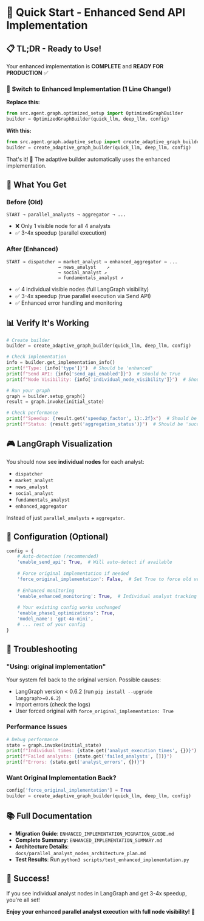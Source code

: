 # 🚀 Quick Start - Enhanced Send API Implementation

## 📋 TL;DR - Ready to Use!

Your enhanced implementation is **COMPLETE** and **READY FOR PRODUCTION** ✅

### 🔄 Switch to Enhanced Implementation (1 Line Change!)

**Replace this:**
```python
from src.agent.graph.optimized_setup import OptimizedGraphBuilder
builder = OptimizedGraphBuilder(quick_llm, deep_llm, config)
```

**With this:**
```python
from src.agent.graph.adaptive_setup import create_adaptive_graph_builder
builder = create_adaptive_graph_builder(quick_llm, deep_llm, config)
```

That's it! 🎉 The adaptive builder automatically uses the enhanced implementation.

## 🎯 What You Get

### Before (Old)
```
START → parallel_analysts → aggregator → ...
```
- ❌ Only 1 visible node for all 4 analysts
- ✅ 3-4x speedup (parallel execution)

### After (Enhanced)  
```
START → dispatcher → market_analyst → enhanced_aggregator → ...
                   → news_analyst    ↗
                   → social_analyst ↗  
                   → fundamentals_analyst ↗
```
- ✅ 4 individual visible nodes (full LangGraph visibility)
- ✅ 3-4x speedup (true parallel execution via Send API)
- ✅ Enhanced error handling and monitoring

## 📊 Verify It's Working

```python
# Create builder
builder = create_adaptive_graph_builder(quick_llm, deep_llm, config)

# Check implementation
info = builder.get_implementation_info()
print(f"Type: {info['type']}")  # Should be 'enhanced'
print(f"Send API: {info['send_api_enabled']}")  # Should be True
print(f"Node Visibility: {info['individual_node_visibility']}")  # Should be True

# Run your graph
graph = builder.setup_graph()
result = graph.invoke(initial_state)

# Check performance
print(f"Speedup: {result.get('speedup_factor', 1):.2f}x")  # Should be 3-4x
print(f"Status: {result.get('aggregation_status')}")  # Should be 'success'
```

## 🎮 LangGraph Visualization

You should now see **individual nodes** for each analyst:
- `dispatcher`
- `market_analyst` 
- `news_analyst`
- `social_analyst`
- `fundamentals_analyst`
- `enhanced_aggregator`

Instead of just `parallel_analysts` + `aggregator`.

## 🔧 Configuration (Optional)

```python
config = {
    # Auto-detection (recommended)
    'enable_send_api': True,  # Will auto-detect if available
    
    # Force original implementation if needed
    'force_original_implementation': False,  # Set True to force old version
    
    # Enhanced monitoring
    'enable_enhanced_monitoring': True,  # Individual analyst tracking
    
    # Your existing config works unchanged
    'enable_phase1_optimizations': True,
    'model_name': 'gpt-4o-mini',
    # ... rest of your config
}
```

## 🚨 Troubleshooting

### "Using: original implementation"
Your system fell back to the original version. Possible causes:
- LangGraph version < 0.6.2 (run `pip install --upgrade langgraph>=0.6.2`)
- Import errors (check the logs)
- User forced original with `force_original_implementation: True`

### Performance Issues
```python
# Debug performance
state = graph.invoke(initial_state)
print(f"Individual times: {state.get('analyst_execution_times', {})}")
print(f"Failed analysts: {state.get('failed_analysts', [])}")
print(f"Errors: {state.get('analyst_errors', {})}")
```

### Want Original Implementation Back?
```python
config['force_original_implementation'] = True
builder = create_adaptive_graph_builder(quick_llm, deep_llm, config)
```

## 📚 Full Documentation

- **Migration Guide**: `ENHANCED_IMPLEMENTATION_MIGRATION_GUIDE.md`
- **Complete Summary**: `ENHANCED_IMPLEMENTATION_SUMMARY.md`
- **Architecture Details**: `docs/parallel_analyst_nodes_architecture_plan.md`
- **Test Results**: Run `python3 scripts/test_enhanced_implementation.py`

## 🎉 Success!

If you see individual analyst nodes in LangGraph and get 3-4x speedup, you're all set! 

**Enjoy your enhanced parallel analyst execution with full node visibility!** 🚀